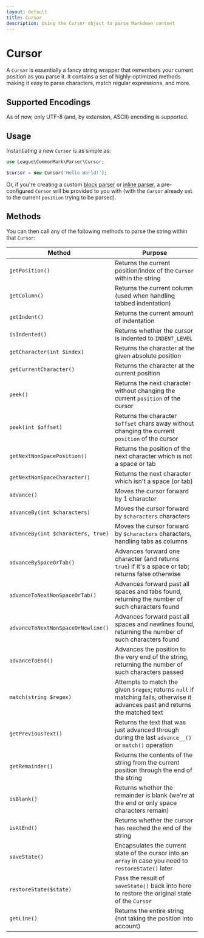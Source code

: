 ```yaml
---
layout: default
title: Cursor
description: Using the Cursor object to parse Markdown content
---
```


# Cursor

A `Cursor` is essentially a fancy string wrapper that remembers your current position as you parse it.  It contains a set of highly-optimized methods making it easy to parse characters, match regular expressions, and more.

## Supported Encodings

As of now, only UTF-8 (and, by extension, ASCII) encoding is supported.

## Usage

Instantiating a new `Cursor` is as simple as:

```php
use League\CommonMark\Parser\Cursor;

$cursor = new Cursor('Hello World!');
```

Or, if you're creating a custom [block parser](/2.3/customization/block-parsing/) or [inline parser](/2.3/customization/inline-parsing/), a pre-configured `Cursor` will be provided to you with (with the `Cursor` already set to the current `position` trying to be parsed).

## Methods

You can then call any of the following methods to parse the string within that `Cursor`:

| Method                             | Purpose                                                                                                                         |
| ---------------------------------- | ------------------------------------------------------------------------------------------------------------------------------- |
| `getPosition()`                    | Returns the current position/index of the `Cursor` within the string                                                            |
| `getColumn()`                      | Returns the current column (used when handling tabbed indentation)                                                              |
| `getIndent()`                      | Returns the current amount of indentation                                                                                       |
| `isIndented()`                     | Returns whether the cursor is indented to `INDENT_LEVEL`                                                                        |
| `getCharacter(int $index)`         | Returns the character at the given absolute position                                                                            |
| `getCurrentCharacter()`            | Returns the character at the current position                                                                                   |
| `peek()`                           | Returns the next character without changing the current `position` of the cursor                                                |
| `peek(int $offset)`                | Returns the character `$offset` chars away without changing the current `position` of the cursor                                |
| `getNextNonSpacePosition()`        | Returns the position of the next character which is not a space or tab                                                          |
| `getNextNonSpaceCharacter()`       | Returns the next character which isn't a space (or tab)                                                                         |
| `advance()`                        | Moves the cursor forward by 1 character                                                                                         |
| `advanceBy(int $characters)`       | Moves the cursor forward by `$characters` characters                                                                            |
| `advanceBy(int $characters, true)` | Moves the cursor forward by `$characters` characters, handling tabs as columns                                                  |
| `advanceBySpaceOrTab()`            | Advances forward one character (and returns `true`) if it's a space or tab; returns false otherwise                             |
| `advanceToNextNonSpaceOrTab()`     | Advances forward past all spaces and tabs found, returning the number of such characters found                                  |
| `advanceToNextNonSpaceOrNewline()` | Advances forward past all spaces and newlines found, returning the number of such characters found                              |
| `advanceToEnd()`                   | Advances the position to the very end of the string, returning the number of such characters passed                             |
| `match(string $regex)`             | Attempts to match the given `$regex`; returns `null` if matching fails, otherwise it advances past and returns the matched text |
| `getPreviousText()`                | Returns the text that was just advanced through during the last `advance__()` or `match()` operation                            |
| `getRemainder()`                   | Returns the contents of the string from the current position through the end of the string                                      |
| `isBlank()`                        | Returns whether the remainder is blank (we're at the end or only space characters remain)                                       |
| `isAtEnd()`                        | Returns whether the cursor has reached the end of the string                                                                    |
| `saveState()`                      | Encapsulates the current state of the cursor into an `array` in case you need to `restoreState()` later                         |
| `restoreState($state)`             | Pass the result of `saveState()` back into here to restore the original state of the `Cursor`                                   |
| `getLine()`                        | Returns the entire string (not taking the position into account)                                                                |
